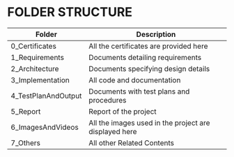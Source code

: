 # FOLDER STRUCTURE 

Folder	                      |                                        Description                              |
------------------------------|---------------------------------------------------------------------------------|
0_Certificates	              |                           All the certificates are provided here                |
1_Requirements	              |                           Documents detailing requirements                      |
2_Architecture	              |                           Documents specifying design details                   |
3_Implementation	            |                           All code and documentation                            |
4_TestPlanAndOutput	          |                           Documents with test plans and procedures              |
5_Report	                    |                           Report of the project                                 |
6_ImagesAndVideos	            |                        All the images used in the project are displayed here    |
7_Others	                    |                               All other Related Contents                        |

